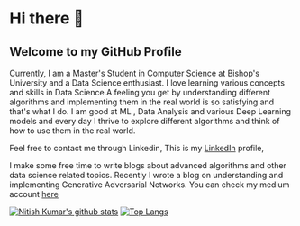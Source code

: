 # Hi there 👋
## Welcome to my GitHub Profile

Currently, I am a Master's Student in Computer Science at Bishop's University and a Data Science enthusiast. I love learning various concepts and skills in Data Science.A feeling you get by understanding different algorithms and implementing them in the real world is so satisfying and that's what I do. I am good at ML , Data Analysis and various Deep Learning models and every day I thrive to explore different algorithms and think of how to use them in the real world.

Feel free to contact me through Linkedin, This is my [LinkedIn](https://www.linkedin.com/in/nitish-kumar-pilla-652476185/)  profile, 

I make some free time to write blogs about advanced algorithms and other data science related topics. Recently I wrote a blog on understanding and implementing Generative Adversarial Networks. You can check my medium account [here](https://nitishkumarpilla.medium.com/)

[![Nitish Kumar's github stats](https://github-readme-stats.vercel.app/api?username=nitish20899&count_private=true&show_icons=true)](https://github.com/nitish20899/github-readme-stats)
[![Top Langs](https://github-readme-stats.vercel.app/api/top-langs/?username=nitish20899)](https://github.com/nitish20899/github-readme-stats)

